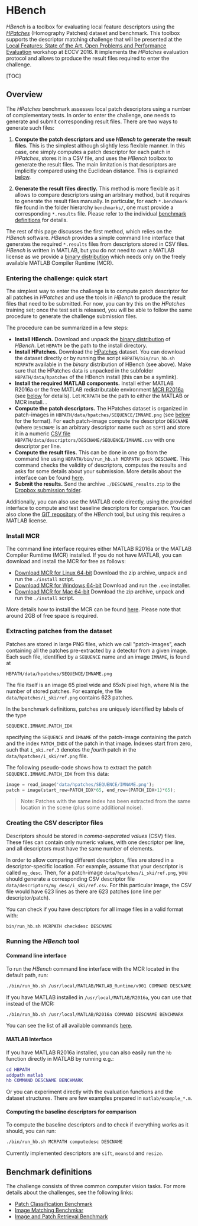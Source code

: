 # HBench

*HBench* is a toolbox for evaluating local feature descriptors using the [*HPatches*](https://github.com/featw/hpatches) (Homography Patches) dataset and benchmark.
This toolbox supports the descriptor matching challenge that will be presented at the
[Local Features: State of the Art, Open Problems and Performance Evaluation](http://www.iis.ee.ic.ac.uk/ComputerVision/DescrWorkshop/index.html)
workshop at ECCV 2016. It implements the *HPatches* evaluation protocol and allows to produce the result files required to enter the challenge.

[TOC]

## Overview

The *HPatches* benchmark assesses local patch descriptors using a number of complementary tests. In order to enter the challenge, one needs to generate and submit corresponding result files. There are two ways to generate such files:

1. **Compute the patch descriptors and use *HBench* to generate the result files.** This is the simplest although slightly less flexible manner. In this case, one simply computes a patch descriptor for each patch in *HPatches*, stores it in a CSV file, and uses the *HBench* toolbox to generate the result files. The main limitation is that descriptors are implicitly compared using the Euclidean distance. This is explained [below](#quick).

2. **Generate the result files directly.** This method is more flexible as it allows to compare descriptors using an arbitrary method, but it requires to generate the result files manually. In particular, for each  `*.benchmark` file found in the folder hierarchy `benchmarks/`, one must provide a corresponding `*.results` file. Please refer to the individual [benchmark definitions](#benchmarks) for details.

The rest of this page discusses the first method, which relies on the *HBench* software. *HBench* provides a simple command line interface
that generates the required `*.results` files from descriptors stored in CSV files. *HBench* is written in MATLAB, but you do not need to own a MATLAB license as we provide a [binary distribution](https://dl.dropboxusercontent.com/u/555392/hbench-v0.1.tar.gz) which needs only on the freely available MATLAB Compiler Runtime (MCR).

<a id=quick></a>

### Entering the challenge: quick start

The simplest way to enter the challenge is to compute patch descriptor for all patches in *HPatches* and use the tools in *HBench* to produce the result files that need to be submitted. For now, you can try this on the *HPatches* training set; once the test set is released, you will be able to follow the same procedure to generate the challenge submission files.

The procedure can be summarized in a few steps:

* **Install HBench.** Download and unpack the [binary distribution](https://dl.dropboxusercontent.com/u/555392/hbench-v0.1.tar.gz) of *HBench*. Let `HBPATH` be the path to the install directory.
* **Install HPatches.** Download the [HPatches](https://github.com/featw/hpatches) dataset. You can download the dataset directly or by running the script `HBPATH/bin/run_hb.sh MCRPATH` available in the *binary* distribution of HBench (see above). Make sure that the HPatches data is unpacked in the subfolder `HBPATH/data/hpatches` of the HBench install (this can be a symlink).
* **Install the required MATLAB components.** Install either MATLAB R2016a or the free MATLAB redistributable environment [MCR R2016a](http://www.mathworks.com/products/compiler/mcr/) (see [below](#install-mcr) for details). Let `MCRPATH` be the path to either the MATLAB or MCR install. .
* **Compute the patch descriptors.** The HPatches dataset is organized in patch-images in `HBPATH/data/hpatches/SEQUENCE/IMNAME.png` (see [below](#reading-patches) for the format). For each patch-image compute the descriptor `DESCNAME` (where `DESCNAME` is an arbitrary descriptor name such as `SIFT`) and store it in a numeric [CSV file](#csv-descriptors)
`HBPATH/data/descriptors/DESCNAME/SEQUENCE/IMNAME.csv` with one descriptor per line.
* **Compute the result files.** This can be done in one go from the command line using `HBPATH/bin/run_hb.sh MCRPATH pack DESCNAME`.
This command checks the validity of descriptors, computes the results and asks for some
details about your submission. More details about the interface can be found [here](#command-line-interface).
* **Submit the results.** Send the archive `./DESCNAME_results.zip` to the [Dropbox submission folder](https://www.dropbox.com/request/2MJm7vV15XJnl1RzuCzl).

Additionally, you can also use the MATLAB code directly, using the
provided interface to compute and test baseline descriptors for comparison. You can also clone the [GIT repository](https://github.com/featw/hbench) of the *HBench* tool, but using this requires a MATLAB license.

<a id=install-mcr></a>

### Install MCR
The command line interface requires either MATLAB R2016a or the MATLAB Compiler Rumtime (MCR) installed. If you do not have MATLAB, you can download and install the MCR for free as follows:

* [Download MCR for Linux 64-bit](http://www.mathworks.com/supportfiles/downloads/R2016a/deployment_files/R2016a/installers/glnxa64/MCR_R2016a_glnxa64_installer.zip)
Download the zip archive, unpack and run the `./install` script.
* [Download MCR for Windows 64-bit](http://www.mathworks.com/supportfiles/downloads/R2016a/deployment_files/R2016a/installers/win64/MCR_R2016a_win64_installer.exe)
Download and run the `.exe` installer.
* [Download MCR for Mac 64-bit](http://www.mathworks.com/supportfiles/downloads/R2016a/deployment_files/R2016a/installers/maci64/MCR_R2016a_maci64_installer.zip)
Download the zip archive, unpack and run the `./install` script.

More details how to install the MCR can be found [here](http://www.mathworks.com/products/compiler/mcr/).
Please note that around 2GB of free space is required.

<a id=reading-patches></a>
### Extracting patches from the dataset

Patches are stored in large PNG files, which we call "patch-images", each containing all the patches pre-extracted by a detector from a given image. Each such file, identified by a `SEQUENCE` name and an image `IMNAME`, is found at

```
HBPATH/data/hpatches/SEQUENCE/IMNAME.png
```

The file itself is an image 65 pixel wide and 65xN pixel high, where N is the number of stored patches. For example, the file `data/hpatches/i_ski/ref.png` contains 623 patches.

In the benchmark definitions, patches are uniquely identified by labels of the type

```
SEQUENCE.IMNAME.PATCH_IDX
```

specifying the `SEQUENCE` and `IMNAME` of the patch-image containing the patch and the index `PATCH_INDX` of the patch in that image. Indexes start from zero, such that `i_ski.ref.3` denotes the *fourth* patch in the `data/hpatches/i_ski/ref.png` file.

The following pseudo-code shows how to extract the patch `SEQUENCE.IMNAME.PATCH_IDX` from this data:

```python
image = read_image('data/hpatches/SEQUENCE/IMNAME.png');
patch = image(start_row=PATCH_IDX*65, end_row=(PATCH_IDX+1)*65);
```

> Note: Patches with the same index has been extracted from the same location in the scene (plus some additional noise).

<a id=csv-descriptors></a>
### Creating the CSV descriptor files

Descriptors should be stored in *comma-separated values* (CSV) files. These files can contain only numeric values, with one descriptor per line, and all descriptors must have the same number of elements.

In order to allow comparing different descriptors, files are stored in a descriptor-specific location. For example, assume that your descriptor is called `my_desc`. Then, for a patch-image  `data/hpatches/i_ski/ref.png`, you should generate a corresponding CSV descriptor file `data/descriptors/my_desc/i_ski/ref.csv`. For this particular image, the CSV file would have 623 lines as there are 623 patches (one line per descriptor/patch).

You can check if you have descriptors for all image files in a valid format with:

```bash
bin/run_hb.sh MCRPATH checkdesc DESCNAME
```

### Running the *HBench* tool

<a id=command-line-interface></a>

#### Command line interface

To run the *HBench* command line interface with the MCR located in the default path, run:

```bash
./bin/run_hb.sh /usr/local/MATLAB/MATLAB_Runtime/v901 COMMAND DESCNAME BENCHMARK
```

If you have MATLAB installed in `/usr/local/MATLAB/R2016a`, you can use that
instead of the MCR:

```bash
./bin/run_hb.sh /usr/local/MATLAB/R2016a COMMAND DESCNAME BENCHMARK
```
You can see the list of all available commands [here](./bin/README.md).

#### MATLAB Interface

If you have MATLAB R2016a installed, you can also easily run the `hb` function directly in MATLAB by running e.g.:

```matlab
cd HBPATH
addpath matlab
hb COMMAND DESCNAME BENCHMARK
```

Or you can experiment directly with the evaluation functions and the dataset
structures. There are few examples prepared in `matlab/example_*.m`.

#### Computing the baseline descriptors for comparison

To compute the baseline descriptors and to check if everything works as it should,
you can run:

```bash
./bin/run_hb.sh MCRPATH computedesc DESCNAME
```

Currently implemented descriptors are `sift`, `meanstd` and `resize`.

<a id=benchmarks></a>

## Benchmark definitions

The challenge consists of three common computer vision tasks. For more details about the challenges, see the following links:

* [Patch Classification Benchmark](./benchmarks/classification/README.md)
* [Image Matching Benchmkar](./benchmarks/matching/README.md)
* [Image and Patch Retrieval Benchmark](./benchmarks/retrieval/README.md)

